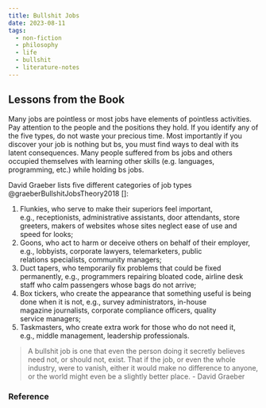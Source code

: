 ```yaml
---
title: Bullshit Jobs
date: 2023-08-11
tags:
  - non-fiction
  - philosophy
  - life
  - bullshit
  - literature-notes
---
```


## Lessons from the Book

Many jobs are pointless or most jobs have elements of pointless activities. Pay attention to the people and the positions they hold. If you identify any of the five types, do not waste your precious time. Most importantly if you discover your job is nothing but bs, you must find ways to deal with its latent consequences. Many people suffered from bs jobs and others occupied themselves with learning other skills (e.g. languages, programming, etc.) while holding bs jobs.

David Graeber lists five different categories of job types @graeberBullshitJobsTheory2018 []:

1. Flunkies, who serve to make their superiors feel important, e.g., receptionists, administrative assistants, door attendants, store greeters, makers of websites whose sites neglect ease of use and speed for looks;
2. Goons, who act to harm or deceive others on behalf of their employer, e.g., lobbyists, corporate lawyers, telemarketers, public relations specialists, community managers;
3. Duct tapers, who temporarily fix problems that could be fixed permanently, e.g., programmers repairing bloated code, airline desk staff who calm passengers whose bags do not arrive;
4. Box tickers, who create the appearance that something useful is being done when it is not, e.g., survey administrators, in-house magazine journalists, corporate compliance officers, quality service managers;
5. Taskmasters, who create extra work for those who do not need it, e.g., middle management, leadership professionals.

> A bullshit job is one that even the person doing it secretly believes need not, or should not, exist. That if the job, or even the whole industry, were to vanish, either it would make no difference to anyone, or the world might even be a slightly better place. - David Graeber

### Reference
